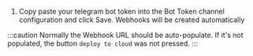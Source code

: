 1. Copy paste your telegram bot token into the Bot Token channel configuration and click Save. Webhooks will be created automatically

:::caution
Normally the Webhook URL should be auto-populate. If it's not populated, the button `deploy to cloud` was not pressed.
:::
